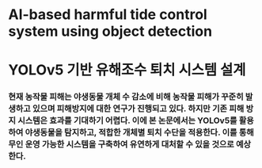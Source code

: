 # AI-based harmful tide control system using object detection
# YOLOv5 기반 유해조수 퇴치 시스템 설계

### 현재 농작물 피해는 야생동물 개체 수 감소에 비해 농작물 피해가 꾸준히 발생하고 있으며 피해방지에 대한 연구가 진행되고 있다. 하지만 기존 피해 방지 시스템은 효과를 기대하기 어렵다. 이에 본 논문에서는 YOLOv5를 활용하여 야생동물을 탐지하고, 적합한 개체별 퇴치 수단을 적용한다. 이를 통해 무인 운영 가능한 시스템을 구축하여 유연하게 대처할 수 있을 것으로 예상한다.
